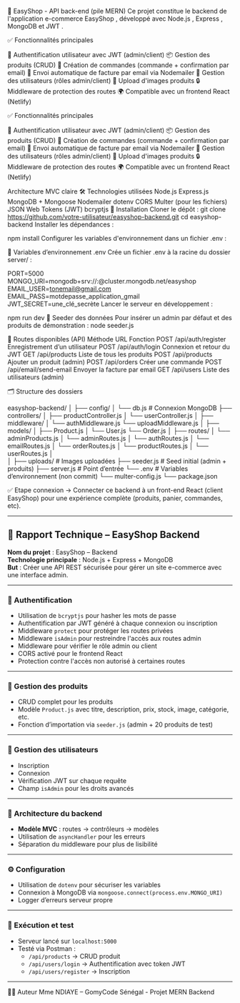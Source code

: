 🛒 EasyShop - API back-end (pile MERN) Ce projet constitue le backend de l'application e-commerce EasyShop , développé avec Node.js , Express , MongoDB et JWT .

✅ Fonctionnalités principales

🔐 Authentification utilisateur avec JWT (admin/client) 📦 Gestion des produits (CRUD) 🛒 Création de commandes (commande + confirmation par email) 📧 Envoi automatique de facture par email via Nodemailer 👥 Gestion des utilisateurs (rôles admin/client) 📁 Upload d'images produits 🔒 Middleware de protection des routes 🌍 Compatible avec un frontend React (Netlify)

✅ Fonctionnalités principales

🔐 Authentification utilisateur avec JWT (admin/client) 📦 Gestion des produits (CRUD) 🛒 Création de commandes (commande + confirmation par email) 📧 Envoi automatique de facture par email via Nodemailer 👥 Gestion des utilisateurs (rôles admin/client) 📁 Upload d'images produits 🔒 Middleware de protection des routes 🌍 Compatible avec un frontend React (Netlify)

Architecture MVC claire
🛠️ Technologies utilisées Node.js Express.js MongoDB + Mongoose Nodemailer dotenv CORS Multer (pour les fichiers) JSON Web Tokens (JWT) bcryptjs
🔧 Installation
Cloner le dépôt :
git clone https://github.com/votre-utilisateur/easyshop-backend.git
cd easyshop-backend
Installer les dépendances :


npm install
Configurer les variables d'environnement dans un fichier .env :


🔐 Variables d’environnement .env
Crée un fichier .env à la racine du dossier server/ :

PORT=5000
MONGO_URI=mongodb+srv://<username>:<password>@cluster.mongodb.net/easyshop
EMAIL_USER=tonemail@gmail.com
EMAIL_PASS=motdepasse_application_gmail
JWT_SECRET=une_clé_secrète
Lancer le serveur en développement :


npm run dev
🚀 Seeder des données
Pour insérer un admin par défaut et des produits de démonstration :
node seeder.js

📄 Routes disponibles (API)
Méthode	URL	Fonction
POST	/api/auth/register	Enregistrement d’un utilisateur
POST	/api/auth/login	Connexion et retour du JWT
GET	/api/products	Liste de tous les produits
POST	/api/products	Ajouter un produit (admin)
POST	/api/orders	Créer une commande
POST	/api/email/send-email	Envoyer la facture par email
GET	/api/users	Liste des utilisateurs (admin)

🗂️ Structure des dossiers

easyshop-backend/
│
├── config/
│   └── db.js                # Connexion MongoDB
├── controllers/
│   ├── productController.js
│   └── userController.js
│
├── middleware/
│   └── authMiddleware.js
    └── uploadMiddleware.js
│
├── models/
│   ├── Product.js
│   └── User.js
    └── Order.js
│
├── routes/
│   └── adminProducts.js
│   └── adminRoutes.js
│   └── authRoutes.js
│   └── emailRoutes.js
│   └── orderRoutes.js
│   └── productRoutes.js
│   └── userRoutes.js
│    
│
├── uploads/                # Images uploadées
├── seeder.js             # Seed initial (admin + produits)
├── server.js             # Point d’entrée
└── .env                  # Variables d’environnement (non commit)
└── multer-config.js
└── package.json

✅ Etape connexion
→ Connecter ce backend à un front-end React (client EasyShop) pour une expérience complète (produits, panier, commandes, etc).



---

## 📄 Rapport Technique – EasyShop Backend

**Nom du projet** : EasyShop – Backend  
**Technologie principale** : Node.js + Express + MongoDB  
**But** : Créer une API REST sécurisée pour gérer un site e-commerce avec une interface admin.

---

### 🔐 Authentification

- Utilisation de `bcryptjs` pour hasher les mots de passe
- Authentification par JWT généré à chaque connexion ou inscription
- Middleware `protect` pour protéger les routes privées
- Middleware `isAdmin` pour restreindre l'accès aux routes admin
- Middleware pour vérifier le rôle admin ou client
- CORS activé pour le frontend React
- Protection contre l'accès non autorisé à certaines routes

---
### 🛒 Gestion des produits

- CRUD complet pour les produits
- Modèle `Product.js` avec titre, description, prix, stock, image, catégorie, etc.
- Fonction d’importation via `seeder.js` (admin + 20 produits de test)

---

### 🧍 Gestion des utilisateurs

- Inscription
- Connexion
- Vérification JWT sur chaque requête
- Champ `isAdmin` pour les droits avancés

---

### 🧱 Architecture du backend

- **Modèle MVC** : routes → contrôleurs → modèles
- Utilisation de `asyncHandler` pour les erreurs
- Séparation du middleware pour plus de lisibilité

---

### ⚙️ Configuration

- Utilisation de `dotenv` pour sécuriser les variables
- Connexion à MongoDB via `mongoose.connect(process.env.MONGO_URI)`
- Logger d’erreurs serveur propre

---

### 📂 Exécution et test

- Serveur lancé sur `localhost:5000`
- Testé via Postman :
  - `/api/products` → CRUD produit
  - `/api/users/login` → Authentification avec token JWT
  - `/api/users/register` → Inscription
---

🧑‍💻 Auteur
Mme NDIAYE – GomyCode Sénégal - Projet MERN Backend